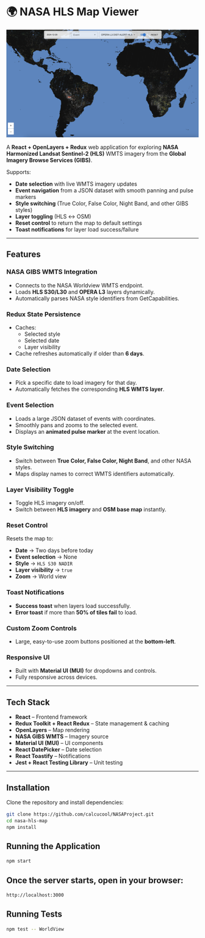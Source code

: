 
# 🌍 NASA HLS Map Viewer

![NASA HLS Map Viewer](./nasaImg.png)

A **React + OpenLayers + Redux** web application for exploring **NASA Harmonized Landsat Sentinel‑2 (HLS)** WMTS imagery from the **Global Imagery Browse Services (GIBS)**.

Supports:
- **Date selection** with live WMTS imagery updates  
- **Event navigation** from a JSON dataset with smooth panning and pulse markers  
- **Style switching** (True Color, False Color, Night Band, and other GIBS styles)  
- **Layer toggling** (HLS ↔ OSM)  
- **Reset control** to return the map to default settings  
- **Toast notifications** for layer load success/failure  

---

## Features

### NASA GIBS WMTS Integration
- Connects to the NASA Worldview WMTS endpoint.
- Loads **HLS S30/L30** and **OPERA L3** layers dynamically.
- Automatically parses NASA style identifiers from GetCapabilities.

### Redux State Persistence
- Caches:
  - Selected style
  - Selected date
  - Layer visibility  
- Cache refreshes automatically if older than **6 days**.

### Date Selection
- Pick a specific date to load imagery for that day.
- Automatically fetches the corresponding **HLS WMTS layer**.

### Event Selection
- Loads a large JSON dataset of events with coordinates.
- Smoothly pans and zooms to the selected event.
- Displays an **animated pulse marker** at the event location.

### Style Switching
- Switch between **True Color, False Color, Night Band**, and other NASA styles.
- Maps display names to correct WMTS identifiers automatically.

### Layer Visibility Toggle
- Toggle HLS imagery on/off.
- Switch between **HLS imagery** and **OSM base map** instantly.

### Reset Control
Resets the map to:
- **Date** → Two days before today  
- **Event selection** → None  
- **Style** → `HLS S30 NADIR`  
- **Layer visibility** → `true`  
- **Zoom** → World view  

### Toast Notifications
- **Success toast** when layers load successfully.
- **Error toast** if more than **50% of tiles fail** to load.

### Custom Zoom Controls
- Large, easy-to-use zoom buttons positioned at the **bottom-left**.

### Responsive UI
- Built with **Material UI (MUI)** for dropdowns and controls.
- Fully responsive across devices.

---

## Tech Stack

- **React** – Frontend framework  
- **Redux Toolkit + React Redux** – State management & caching  
- **OpenLayers** – Map rendering  
- **NASA GIBS WMTS** – Imagery source  
- **Material UI (MUI)** – UI components  
- **React DatePicker** – Date selection  
- **React Toastify** – Notifications  
- **Jest + React Testing Library** – Unit testing  

---

## Installation

Clone the repository and install dependencies:

```bash
git clone https://github.com/calcucool/NASAProject.git
cd nasa-hls-map
npm install
```

## Running the Application

```bash
npm start
```

## Once the server starts, open in your browser:

```bash
http://localhost:3000
```

## Running Tests
```bash
npm test -- WorldView
```
